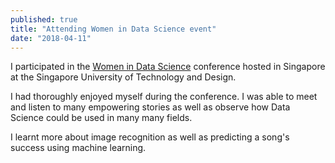 ```yaml
---
published: true
title: "Attending Women in Data Science event"
date: "2018-04-11"
---
```

I participated in the [Women in Data Science](http://www.widsconference.org/) conference hosted in Singapore at the Singapore University of Technology and Design. 	

I had thoroughly enjoyed myself during the conference. I was able to meet and listen to many empowering stories as well as observe how Data Science could be used in many many fields. 

I learnt more about image recognition as well as predicting a song's success using machine learning.
